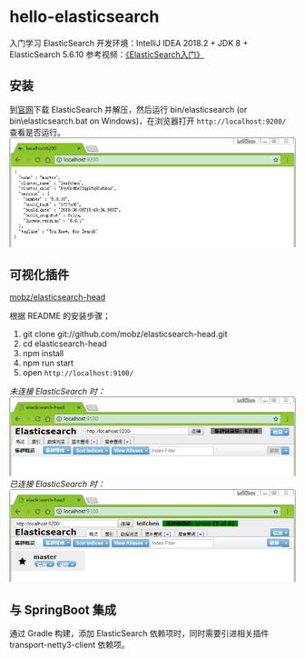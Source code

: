 # hello-elasticsearch

入门学习 ElasticSearch
开发环境：IntelliJ IDEA 2018.2 + JDK 8 + ElasticSearch 5.6.10
参考视频：[《ElasticSearch入门》](https://www.imooc.com/learn/889)

## 安装

到[官网](https://www.elastic.co/cn/products/elasticsearch)下载 ElasticSearch 并解压，然后运行 bin/elasticsearch (or bin\elasticsearch.bat on Windows)，在浏览器打开 `http://localhost:9200/` 查看是否运行。
![elasticsearch](/images/elasticsearch.png)

## 可视化插件

[mobz/elasticsearch-head](https://github.com/mobz/elasticsearch-head)

根据 README 的安装步骤；

1. git clone git://github.com/mobz/elasticsearch-head.git
2. cd elasticsearch-head
3. npm install
4. npm run start
5. open `http://localhost:9100/`

*未连接 ElasticSearch 时：*
![elasticsearch-head-1](/images/elasticsearch-head-1.png)
*已连接 ElasticSearch 时：*
![elasticsearch-head-2](/images/elasticsearch-head-2.png)

## 与 SpringBoot 集成

通过 Gradle 构建，添加 ElasticSearch 依赖项时，同时需要引进相关插件 transport-netty3-client 依赖项。